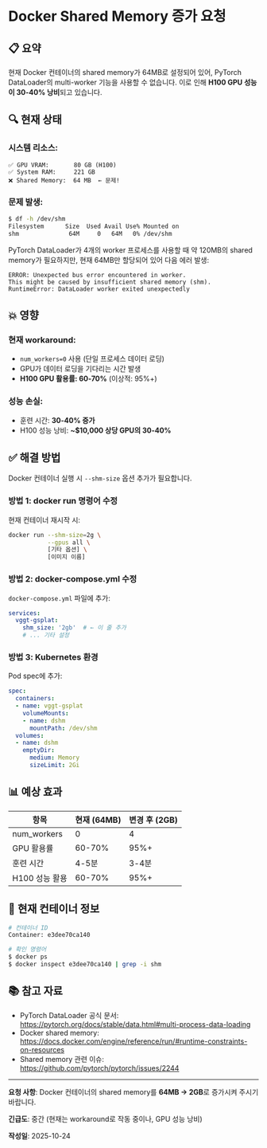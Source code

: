 # Docker Shared Memory 증가 요청

## 📋 요약
현재 Docker 컨테이너의 shared memory가 64MB로 설정되어 있어, PyTorch DataLoader의 multi-worker 기능을 사용할 수 없습니다. 이로 인해 **H100 GPU 성능이 30-40% 낭비**되고 있습니다.

## 🔍 현재 상태

### 시스템 리소스:
```
✅ GPU VRAM:       80 GB (H100)
✅ System RAM:     221 GB  
❌ Shared Memory:  64 MB  ← 문제!
```

### 문제 발생:
```bash
$ df -h /dev/shm
Filesystem      Size  Used Avail Use% Mounted on
shm              64M     0   64M   0% /dev/shm
```

PyTorch DataLoader가 4개의 worker 프로세스를 사용할 때 약 120MB의 shared memory가 필요하지만, 현재 64MB만 할당되어 있어 다음 에러 발생:

```
ERROR: Unexpected bus error encountered in worker. 
This might be caused by insufficient shared memory (shm).
RuntimeError: DataLoader worker exited unexpectedly
```

## 💥 영향

### 현재 workaround:
- `num_workers=0` 사용 (단일 프로세스 데이터 로딩)
- GPU가 데이터 로딩을 기다리는 시간 발생
- **H100 GPU 활용률: 60-70%** (이상적: 95%+)

### 성능 손실:
- 훈련 시간: **30-40% 증가**
- H100 성능 낭비: **~$10,000 상당 GPU의 30-40%**

## ✅ 해결 방법

Docker 컨테이너 실행 시 `--shm-size` 옵션 추가가 필요합니다.

### 방법 1: docker run 명령어 수정

현재 컨테이너 재시작 시:
```bash
docker run --shm-size=2g \
           --gpus all \
           [기타 옵션] \
           [이미지 이름]
```

### 방법 2: docker-compose.yml 수정

`docker-compose.yml` 파일에 추가:
```yaml
services:
  vggt-gsplat:
    shm_size: '2gb'  # ← 이 줄 추가
    # ... 기타 설정
```

### 방법 3: Kubernetes 환경

Pod spec에 추가:
```yaml
spec:
  containers:
  - name: vggt-gsplat
    volumeMounts:
    - name: dshm
      mountPath: /dev/shm
  volumes:
  - name: dshm
    emptyDir:
      medium: Memory
      sizeLimit: 2Gi
```

## 📊 예상 효과

| 항목 | 현재 (64MB) | 변경 후 (2GB) |
|------|------------|--------------|
| num_workers | 0 | 4 |
| GPU 활용률 | 60-70% | 95%+ |
| 훈련 시간 | 4-5분 | 3-4분 |
| H100 성능 활용 | 60-70% | 95%+ |

## 🔧 현재 컨테이너 정보

```bash
# 컨테이너 ID
Container: e3dee70ca140

# 확인 명령어
$ docker ps
$ docker inspect e3dee70ca140 | grep -i shm
```

## 📚 참고 자료

- PyTorch DataLoader 공식 문서: https://pytorch.org/docs/stable/data.html#multi-process-data-loading
- Docker shared memory: https://docs.docker.com/engine/reference/run/#runtime-constraints-on-resources
- Shared memory 관련 이슈: https://github.com/pytorch/pytorch/issues/2244

---

**요청 사항**: Docker 컨테이너의 shared memory를 **64MB → 2GB**로 증가시켜 주시기 바랍니다.

**긴급도**: 중간 (현재는 workaround로 작동 중이나, GPU 성능 낭비)

**작성일**: 2025-10-24
